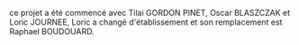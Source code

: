 ce projet a été commencé avec Tilai GORDON PINET, Oscar BLASZCZAK et Loric JOURNEE, Loric a changé d'établissement et son remplacement est Raphael BOUDOUARD.
